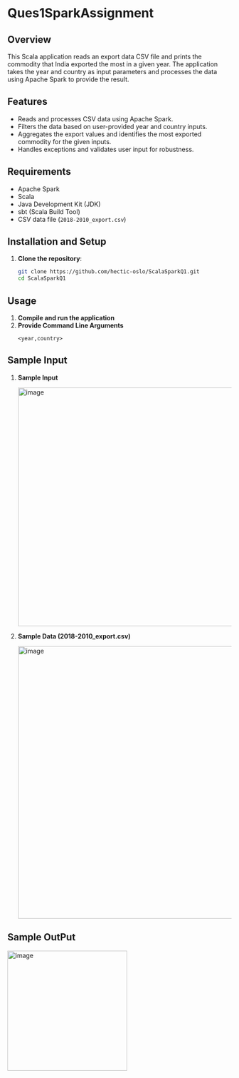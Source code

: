 # Ques1SparkAssignment

## Overview
This Scala application reads an export data CSV file and prints the commodity that India exported the most in a given year. The application takes the year and country as input parameters and processes the data using Apache Spark to provide the result.

## Features
- Reads and processes CSV data using Apache Spark.
- Filters the data based on user-provided year and country inputs.
- Aggregates the export values and identifies the most exported commodity for the given inputs.
- Handles exceptions and validates user input for robustness.

## Requirements
- Apache Spark
- Scala
- Java Development Kit (JDK)
- sbt (Scala Build Tool)
- CSV data file (`2018-2010_export.csv`)

## Installation and Setup
1. **Clone the repository**:
   ```bash
   git clone https://github.com/hectic-oslo/ScalaSparkQ1.git
   cd ScalaSparkQ1
## Usage
1. **Compile and run the application**
2. **Provide Command Line Arguments**
    ```text
    <year,country>
## Sample Input 
1. **Sample Input**


   <img width="535" alt="image" src="https://github.com/user-attachments/assets/701aeb0c-8780-44c5-bb38-7f0051d4565e">
3. **Sample Data (2018-2010_export.csv)**

    <img width="611" alt="image" src="https://github.com/user-attachments/assets/255230dc-1d70-49af-b70f-47b34045f1ff">

## Sample OutPut


<img width="269" alt="image" src="https://github.com/user-attachments/assets/b6a4c549-2644-4a64-9fe8-7ad779b054a7">


   

    
